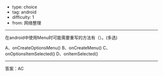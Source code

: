 - type: choice
- tag: android
- difficulty:  1
- from: 网络整理

--------

在android中使用Menu时可能需要重写的方法有（）。(多选)

A、onCreateOptionsMenu()
B、onCreateMenu()
C、onOptionsItemSelected()
D、onItemSelected()

---------

答案：AC

